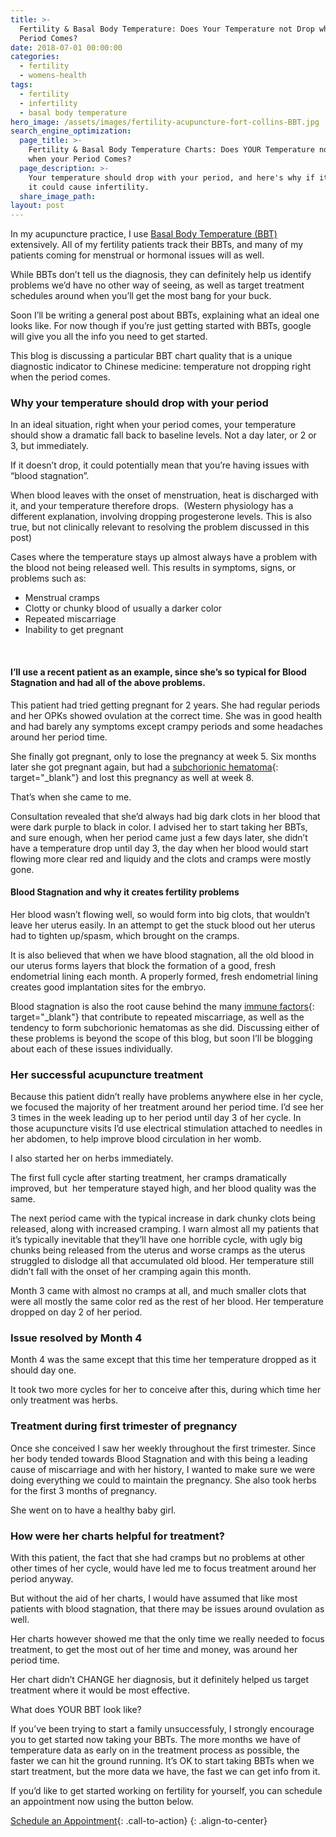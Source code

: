 ```yaml
---
title: >-
  Fertility & Basal Body Temperature: Does Your Temperature not Drop when your
  Period Comes?
date: 2018-07-01 00:00:00
categories:
  - fertility
  - womens-health
tags:
  - fertility
  - infertility
  - basal body temperature
hero_image: /assets/images/fertility-acupuncture-fort-collins-BBT.jpg
search_engine_optimization:
  page_title: >-
    Fertility & Basal Body Temperature Charts: Does YOUR Temperature not Drop
    when your Period Comes?
  page_description: >-
    Your temperature should drop with your period, and here's why if it doesn't,
    it could cause infertility.
  share_image_path:
layout: post
---
```


In my acupuncture practice, I use [Basal Body Temperature (BBT)](/2014/09/02/acupuncture-for-fertility-taking-your-basal-body-temperature/) extensively. All of my fertility patients track their BBTs, and many of my patients coming for menstrual or hormonal issues will as well.

While BBTs don’t tell us the diagnosis, they can definitely help us identify problems we’d have no other way of seeing, as well as target treatment schedules around when you’ll get the most bang for your buck.

Soon I’ll be writing a general post about BBTs, explaining what an ideal one looks like. For now though if you’re just getting started with BBTs, google will give you all the info you need to get started.

This blog is discussing a particular BBT chart quality that is a unique diagnostic indicator to Chinese medicine: temperature not dropping right when the period comes.

### Why your temperature should drop with your period

In an ideal situation, right when your period comes, your temperature should show a dramatic fall back to baseline levels. Not a day later, or 2 or 3, but immediately.

If it doesn’t drop, it could potentially mean that you’re having issues with “blood stagnation”.

When blood leaves with the onset of menstruation, heat is discharged with it, and your temperature therefore drops. &nbsp;(Western physiology has a different explanation, involving dropping progesterone levels. This is also true, but not clinically relevant to resolving the problem discussed in this post)

Cases where the temperature stays up almost always have a problem with the blood not being released well. This results in symptoms, signs, or problems such as:

* Menstrual cramps
* Clotty or chunky blood of usually a darker color
* Repeated miscarriage
* Inability to get pregnant

&nbsp;

#### I’ll use a recent patient as an example, since she’s so typical for Blood Stagnation and had all of the above problems.

This patient had tried getting pregnant for 2 years. She had regular periods and her OPKs showed ovulation at the correct time. She was in good health and had barely any symptoms except crampy periods and some headaches around her period time.&nbsp;

She finally got pregnant, only to lose the pregnancy at week 5. Six months later she got pregnant again, but had a [subchorionic hematoma](https://emedicine.medscape.com/article/404971-overview){: target="_blank"} and lost this pregnancy as well at week 8.

That’s when she came to me.

Consultation revealed that she’d always had big dark clots in her blood that were dark purple to black in color. I advised her to start taking her BBTs, and sure enough, when her period came just a few days later, she didn’t have a temperature drop until day 3, the day when her blood would start flowing more clear red and liquidy and the clots and cramps were mostly gone.

#### Blood Stagnation and why it creates fertility problems&nbsp;

Her blood wasn’t flowing well, so would form into big clots, that wouldn’t leave her uterus easily. In an attempt to get the stuck blood out her uterus had to tighten up/spasm, which brought on the cramps.

It is also believed that when we have blood stagnation, all the old blood in our uterus forms layers that block the formation of a good, fresh endometrial lining each month. A properly formed, fresh endometrial lining creates good implantation sites for the embryo.

Blood stagnation is also the root cause behind the many [immune factors](https://fertilitysolutions.com.au/the-immune-system-and-infertility/){: target="_blank"} that contribute to repeated miscarriage, as well as the tendency to form subchorionic hematomas as she did. Discussing either of these problems is beyond the scope of this blog, but soon I’ll be blogging about each of these issues individually.

### Her successful acupuncture treatment

Because this patient didn’t really have problems anywhere else in her cycle, we focused the majority of her treatment around her period time. I’d see her 3 times in the week leading up to her period until day 3 of her cycle. In those acupuncture visits I’d use electrical stimulation attached to needles in her abdomen, to help improve blood circulation in her womb.

I also started her on herbs immediately.

The first full cycle after starting treatment, her cramps dramatically improved, but&nbsp; her temperature stayed high, and her blood quality was the same.

The next period came with the typical increase in dark chunky clots being released, along with increased cramping. I warn almost all my patients that it’s typically inevitable that they’ll have one horrible cycle, with ugly big chunks being released from the uterus and worse cramps as the uterus struggled to dislodge all that accumulated old blood. Her temperature still didn’t fall with the onset of her cramping again this month.

Month 3 came with almost no cramps at all, and much smaller clots that were all mostly the same color red as the rest of her blood. Her temperature dropped on day 2 of her period.

### Issue resolved by Month 4

Month 4 was the same except that this time her temperature dropped as it should day one.

It took two more cycles for her to conceive after this, during which time her only treatment was herbs.

### Treatment during first trimester of pregnancy

Once she conceived I saw her weekly throughout the first trimester. Since her body tended towards Blood Stagnation and with this being a leading cause of miscarriage and with her history, I wanted to make sure we were doing everything we could to maintain the pregnancy. She also took herbs for the first 3 months of pregnancy.

She went on to have a healthy baby girl.

### How were her charts helpful for treatment?

With this patient, the fact that she had cramps but no problems at other other times of her cycle, would have led me to focus treatment around her period anyway.

But without the aid of her charts, I would have assumed that like most patients with blood stagnation, that there may be issues around ovulation as well.

Her charts however showed me that the only time we really needed to focus treatment, to get the most out of her time and money, was around her period time.

Her chart didn’t CHANGE her diagnosis, but it definitely helped us target treatment where it would be most effective.

What does YOUR BBT look like?

If you’ve been trying to start a family unsuccessfuly, I strongly encourage you to get started now taking your BBTs. The more months we have of temperature data as early on in the treatment process as possible, the faster we can hit the ground running. It’s OK to start taking BBTs when we start treatment, but the more data we have, the fast we can get info from it.

If you’d like to get started working on fertility for yourself, you can schedule an appointment now using the button below.

[Schedule an Appointment](/make-an-appointment/){: .call-to-action}
{: .align-to-center}